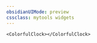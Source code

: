 ```yaml
---
obsidianUIMode: preview
cssclass: mytools widgets
---
```


```jsx:
<ColorfulClock></ColorfulClock>
```

